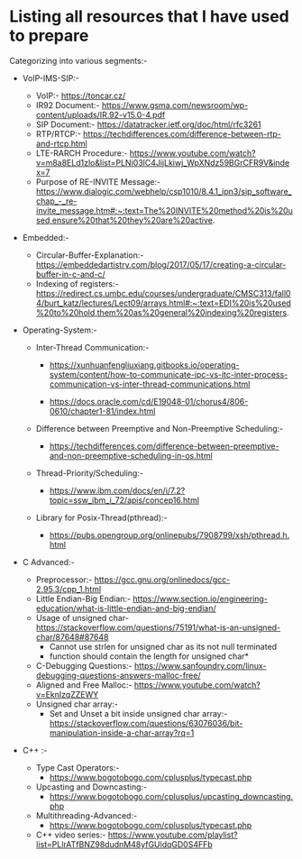 # Listing all resources that I have used to prepare
Categorizing into various segments:-

* VoIP-IMS-SIP:-
  * VoIP:- https://toncar.cz/
  * IR92 Document:- https://www.gsma.com/newsroom/wp-content/uploads/IR.92-v15.0-4.pdf
  * SIP Document:- https://datatracker.ietf.org/doc/html/rfc3261
  * RTP/RTCP:- https://techdifferences.com/difference-between-rtp-and-rtcp.html
  * LTE-RARCH Procedure:- https://www.youtube.com/watch?v=m8a8ELd1zlo&list=PLNi03lC4JijLkiwj_WpXNdz59BGrCFR9V&index=7
  * Purpose of RE-INVITE Message:- https://www.dialogic.com/webhelp/csp1010/8.4.1_ipn3/sip_software_chap_-_re-invite_message.htm#:~:text=The%20INVITE%20method%20is%20used,ensure%20that%20they%20are%20active.

* Embedded:-
  * Circular-Buffer-Explanation:- https://embeddedartistry.com/blog/2017/05/17/creating-a-circular-buffer-in-c-and-c/
  * Indexing of registers:- https://redirect.cs.umbc.edu/courses/undergraduate/CMSC313/fall04/burt_katz/lectures/Lect09/arrays.html#:~:text=EDI%20is%20used%20to%20hold,them%20as%20general%20indexing%20registers.

* Operating-System:-
  * Inter-Thread Communication:- 
     
     * https://xunhuanfengliuxiang.gitbooks.io/operating-system/content/how-to-communicate-ipc-vs-itc-inter-process-communication-vs-inter-thread-communications.html
    
    * https://docs.oracle.com/cd/E19048-01/chorus4/806-0610/chapter1-81/index.html
   
  * Difference between Preemptive and Non-Preemptive Scheduling:- 
    * https://techdifferences.com/difference-between-preemptive-and-non-preemptive-scheduling-in-os.html
    
  * Thread-Priority/Scheduling:-
     * https://www.ibm.com/docs/en/i/7.2?topic=ssw_ibm_i_72/apis/concep16.html
     
  * Library for Posix-Thread(pthread):-
      * https://pubs.opengroup.org/onlinepubs/7908799/xsh/pthread.h.html

* C Advanced:-
   * Preprocessor:- https://gcc.gnu.org/onlinedocs/gcc-2.95.3/cpp_1.html
   * Little Endian-Big Endian:- https://www.section.io/engineering-education/what-is-little-endian-and-big-endian/
   * Usage of unsigned char- https://stackoverflow.com/questions/75191/what-is-an-unsigned-char/87648#87648
      * Cannot use strlen for unsigned char as its not null terminated
      * function should contain the length for unsigned char*
   * C-Debugging Questions:- https://www.sanfoundry.com/linux-debugging-questions-answers-malloc-free/
   * Aligned and Free Malloc:- https://www.youtube.com/watch?v=EknIzqZZEWY
   * Unsigned char array:-
      * Set and Unset a bit inside unsigned char array:- https://stackoverflow.com/questions/63076036/bit-manipulation-inside-a-char-array?rq=1
   
* C++ :-
    * Type Cast Operators:- 
      * https://www.bogotobogo.com/cplusplus/typecast.php
    * Upcasting and Downcasting:-
      * https://www.bogotobogo.com/cplusplus/upcasting_downcasting.php
    * Multithreading-Advanced:-
      * https://www.bogotobogo.com/cplusplus/typecast.php
    * C++ video series:- https://www.youtube.com/playlist?list=PLlrATfBNZ98dudnM48yfGUldqGD0S4FFb
